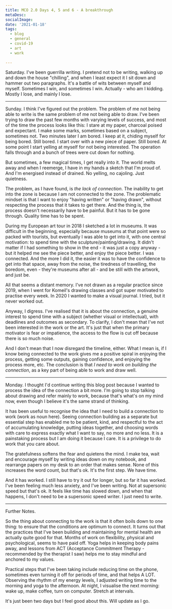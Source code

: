 ```yaml
---
title: MCO 2.0 Days 4, 5 and 6 - A breakthrough
metaDesc: 
socialImage:  
date: '2021-01-18'
tags:
  - blog
  - general
  - covid-19
  - art
  - work
  
--- 
```


Saturday. I've been guerrilla writing. I pretend not to be writing, walking up and down the house "chilling", and when I least expect it I sit down and hammer out two paragraphs. It's a battle of wits between myself and myself. Sometimes I win, and sometimes I win. Actually - who am I kidding. Mostly I lose, and mainly I lose. 

---

Sunday. I think I've figured out the problem. The problem of me not being able to write is the same problem of me not being able to draw. I've been trying to draw the past few months with varying levels of success, and most of the time the process looks like this: I stare at my paper, charcoal poised and expectant. I make some marks, sometimes based on a subject, sometimes not. Two minutes later I am bored. I keep at it, chiding myself for being bored. Still bored. I start over with a new piece of paper. Still bored. At some point I start yelling at myself for not being interested. The operation falls through and a bunch of trees were cut down for nothing. 

But sometimes, a few magical times, I get really into it. The world melts away and when I reemerge, I have in my hands a sketch that I'm proud of. And I'm energised instead of drained. No yelling, no cajoling. Just quietness. 

The problem, as I have found, is *the lack of connection*. The inability to get into the zone is because I am not connected to the zone. The problematic mindset is that I want to enjoy "having written" or "having drawn", without respecting the process that it takes to get there. And the thing is, the process doesn't necessarily have to be painful. But it has to be gone through. Quality time has to be spent. 

During my European art tour in 2018 I sketched a lot in museums. It was difficult in the beginning, especially because museums at that point were so packed with tourists, but eventually I was able to get into it, with one central motivation: to spend time with the sculpture/painting/drawing. It didn't matter if I had something to show in the end - it was just a copy anyway - but it helped me see the piece better, and enjoy the piece better. I was connected. And the more I did it, the easier it was to have the confidence to get into that space, away from the noise, the tiredness of travelling, the boredom, even - they're museums after all - and be still with the artwork, and just be. 

All that seems a distant memory. I've not drawn as a regular practice since 2019, when I went for Komeil's drawing classes and got super motivated to practise every week. In 2020 I wanted to make a visual journal. I tried, but it never worked out. 

Anyway, I digress. I've realised that it is about the connection, a genuine interest to spend time with a subject (whether visual or intellectual), with deadlines and outcomes as secondary. To clarify, I don't mean that I've not been interested in the work or the art. It's just that when the primary motivator is fear or impatience, the access to the flow is cut off because there is so much noise. 

And I don't mean that I now disregard the timeline, either. What I mean is, if I know being connected to the work gives me a positive spiral in enjoying the process, getting some outputs, gaining confidence, and enjoying the process more, etc. The conclusion is that *I need to work on building the connection*, as a key part of being able to work and draw well. 

---

Monday. I thought I'd continue writing this blog post because I wanted to process the idea of the connection a bit more. I'm going to stop talking about drawing and refer mainly to work, because that's what's on my mind now, even though I believe it's the same strand of thinking.

It has been useful to recognise the idea that I need to build a connection to work (work as noun here). Seeing connection building as a separate but essential step has enabled me to be patient, kind, and respectful to the act of accumulating knowledge, putting ideas together, and choosing words with care to express exactly what I want to say, no more and no less. It is a painstaking process but I am doing it because I care. It is a privilege to do work that you care about. 

The gratefulness softens the fear and quietens the mind. I make tea, wait and encourage myself by writing ideas down on my notebook, and rearrange papers on my desk to an order that makes sense. None of this increases the word count, but that's ok. It's the first step. We have time.

And it has worked. I still have to try it out for longer, but so far it has worked. I've been feeling much less anxiety, and I've been writing. Not at supersonic speed but that's ok. It feels like time has slowed down, and when that happens, I don't need to be a supersonic speed writer. I just need to write.   

---    

Further Notes.

So the thing about connecting to the work is that it often boils down to one thing: to ensure that the conditions are optimum to connect. It turns out that the practices that I've been building and maintaining for mental health are actually quite good for that. Months of work on flexibility, physical and psychological, seems to have paid off. Yoga helps in keeping body pains away, and lessons from ACT (Acceptance Commitment Therapy - recommended by the therapist I saw) helps me to stay mindful and anchored to my values. 

Practical steps that I've been taking include reducing time on the phone, sometimes even turning it off for periods of time, and that helps A LOT. Observing the rhythm of my energy levels, I adjusted writing time to the morning and yoga to the afternoon. At night, I visualise the next morning: wake up, make coffee, turn on computer. Stretch at intervals. 

It's just been two days but I feel good about this. Will update as I go. 